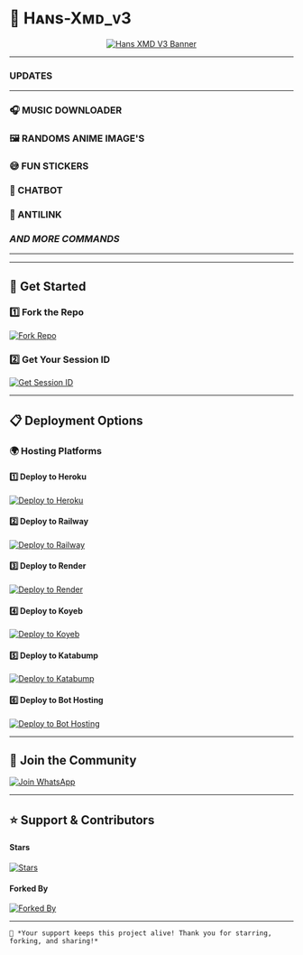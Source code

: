 # 🚀 Hᴀɴs-Xᴍᴅ_ᴠ3  

<p align="center">
  <a href="https://whatsapp.com/channel/0029VasiOoR3bbUw5aV4qB31">
    <img src="https://files.catbox.moe/1mdmlu.jpg" alt="Hans XMD V3 Banner" />
  </a>
</p>

---
### UPDATES
---
### 🎧 MUSIC DOWNLOADER
### 🖼️ RANDOMS ANIME IMAGE'S
### 😅 FUN STICKERS
### 🤖 CHATBOT
### 🔗 ANTILINK
### *AND MORE COMMANDS*
---

---
## 🚀 Get Started  

### 1️⃣ Fork the Repo  
[![Fork Repo](https://img.shields.io/badge/Fork-Repo-222222?style=for-the-badge&logo=github)](https://github.com/Mrhanstz/HANS-XMD_V3/fork)

### 2️⃣ Get Your Session ID  
[![Get Session ID](https://img.shields.io/badge/Get-Session%20ID-orange?style=for-the-badge&logo=key)](https://hanstz-tech-pair-site-d3688ca5f81e.herokuapp.com/)

---

## 📋 Deployment Options  

### 🌍 Hosting Platforms  

#### 1️⃣ Deploy to Heroku  
[![Deploy to Heroku](https://img.shields.io/badge/Deploy-Heroku-7952B3?style=for-the-badge&logo=heroku)](https://dashboard.heroku.com/new?template=https://github.com/Mrhanstz/HANS-XMD_V3)

#### 2️⃣ Deploy to Railway  
[![Deploy to Railway](https://img.shields.io/badge/Deploy-Railway-000000?style=for-the-badge&logo=railway)](https://railway.app/)

#### 3️⃣ Deploy to Render  
[![Deploy to Render](https://img.shields.io/badge/Deploy-Render-46E3B7?style=for-the-badge&logo=render)](https://dashboard.render.com/)

#### 4️⃣ Deploy to Koyeb  
[![Deploy to Koyeb](https://www.koyeb.com/static/images/deploy/button.svg)](https://app.koyeb.com/deploy?name=hans-xmd-v3&repository=Mrhanstz%2FHANS-XMD_V3&branch=main&builder=dockerfile&instance_type=free&instances_min=0&autoscaling_sleep_idle_delay=300&env%5BAUTO_REACT_STATUS%5D=true&env%5BOWNER_NAME%5D=HansTech&env%5BOWNER_NUMBER%5D=%2B255659728029&env%5BPREFIX%5D=.&env%5BSESSION_ID%5D=HANSTZ%24TVVhWgiU)

#### 5️⃣ Deploy to Katabump  
[![Deploy to Katabump](https://img.shields.io/badge/Deploy-Katabump-800080?style=for-the-badge&logo=cloudflare)](https://dashboard.katabump.com/auth/login#f4bf37)

#### 6️⃣ Deploy to Bot Hosting  
[![Deploy to Bot Hosting](https://img.shields.io/badge/Deploy-Bot%20Hosting-00C853?style=for-the-badge&logo=cloudflare)](https://bot-hosting.net/?aff=1308000667230666802)

---

## 📲 Join the Community  

[![Join WhatsApp](https://img.shields.io/badge/Join-WhatsApp-25D366?style=for-the-badge&logo=whatsapp)](https://whatsapp.com/channel/0029VasiOoR3bbUw5aV4qB31)

---

## ⭐ Support & Contributors  

#### **Stars**  
[![Stars](https://img.shields.io/github/stars/Mrhanstz/HANS-XMD_V3?color=yellow&style=for-the-badge&logo=starship)](https://github.com/Mrhanstz/HANS-XMD_V3/stargazers)  

#### **Forked By**  
[![Forked By](https://img.shields.io/github/forks/Mrhanstz/HANS-XMD_V3?color=green&style=for-the-badge&logo=git)](https://github.com/Mrhanstz/HANS-XMD_V3/network/members)  

---

`🚀 *Your support keeps this project alive! Thank you for starring, forking, and sharing!*`
